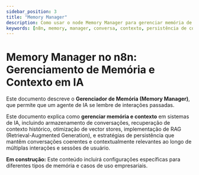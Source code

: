 ```yaml
---
sidebar_position: 3
title: "Memory Manager"
description: Como usar o node Memory Manager para gerenciar memória de conversação
keywords: [n8n, memory, manager, conversa, contexto, persistência de contexto, RAG, memória conversacional, IA empresarial]
---
```


# Memory Manager no n8n: Gerenciamento de Memória e Contexto em IA

Este documento descreve o **Gerenciador de Memória (Memory Manager)**, que permite que um agente de IA se lembre de interações passadas.

Este documento explica como **gerenciar memória e contexto** em sistemas de IA, incluindo armazenamento de conversações, recuperação de contexto histórico, otimização de vector stores, implementação de RAG (Retrieval-Augmented Generation), e estratégias de persistência que mantêm conversações coerentes e contextualmente relevantes ao longo de múltiplas interações e sessões de usuário.

**Em construção:** Este conteúdo incluirá configurações específicas para diferentes tipos de memória e casos de uso empresariais.
